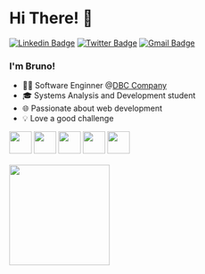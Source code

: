 # Hi There! 👋

[![Linkedin Badge](https://img.shields.io/badge/-LinkedIn-blue?style=flat-square&logo=Linkedin&logoColor=white&link=https://www.linkedin.com/in/fagnerpsantos/)](https://www.linkedin.com/in/bruno-rodrigues-7b7ba7154/)
[![Twitter Badge](https://img.shields.io/badge/-Twitter-1ca0f1?style=flat-square&labelColor=1ca0f1&logo=twitter&logoColor=white&link=https://twitter.com/fagnerpsantos)](https://twitter.com/BRodriiguess_)
[![Gmail Badge](https://img.shields.io/badge/-brunoroliveiira@gmail.com-6633cc?style=flat-square&logo=Gmail&logoColor=white&link=mailto:brunoroliveiira@gmail.com)](mailto:brunoroliveiira@gmail.com)


### I'm Bruno!

- 👩‍💻 Software Enginner @[DBC Company](https://www.dbccompany.com.br/)
- 🎓 Systems Analysis and Development student
- 🌐 Passionate about web development
- 💡 Love a good challenge

<div>
<img src="https://cdn.jsdelivr.net/gh/devicons/devicon/icons/laravel/laravel-plain-wordmark.svg" width="40" height="40"/> 
<img src="https://cdn.jsdelivr.net/gh/devicons/devicon/icons/javascript/javascript-original.svg" width="40" height="40"/> 
<img src="https://cdn.jsdelivr.net/gh/devicons/devicon/icons/vuejs/vuejs-original-wordmark.svg" width="40" height="40"/>
<img src="https://cdn.jsdelivr.net/gh/devicons/devicon/icons/java/java-original.svg" width="40" height="40"/>
<img src="https://cdn.jsdelivr.net/gh/devicons/devicon/icons/spring/spring-original.svg" width="40" height="40"/>
</dv>
 
<div>
<br>
<a href="https://github.com/brunor31">
<img height="180em" src="https://github-readme-stats.vercel.app/api?username=brunor31&show_icons=true&theme=dracula&include_all_commits=true&count_private=true"/>
</div>
  
 
